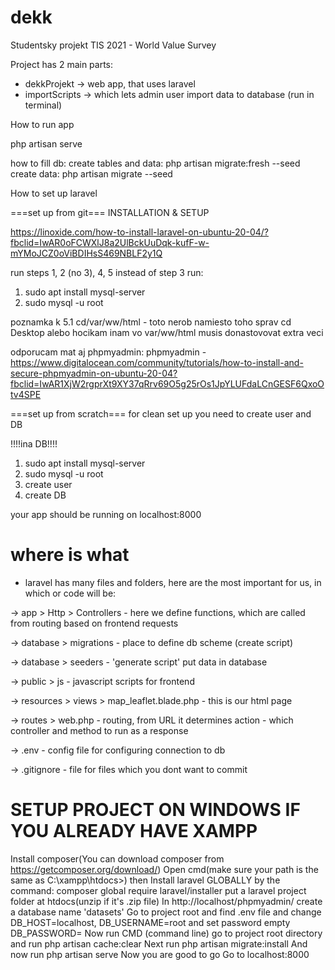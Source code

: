 # dekk
Studentsky projekt TIS 2021 - World  Value Survey

Project has 2 main parts:
- dekkProjekt -> web app, that uses laravel
- importScripts -> which lets admin user import data to database (run in terminal)

How to run app

php artisan serve

how to fill db:
create tables and data: php artisan migrate:fresh --seed
create data: php artisan migrate --seed

How to set up laravel

===set up from git===
INSTALLATION & SETUP

https://linoxide.com/how-to-install-laravel-on-ubuntu-20-04/?fbclid=IwAR0oFCWXlJ8a2UlBckUuDqk-kufF-w-mYMoJCZ0oViBDIHsS469NBLF2y1Q

run steps 1, 2 (no 3), 4, 5
instead of step 3 run: 
1. sudo apt install mysql-server
2. sudo mysql -u root

poznamka k 5.1 cd/var/ww/html - toto nerob
namiesto toho sprav cd Desktop alebo hocikam inam
vo var/ww/html musis donastovovat extra veci 

odporucam mat aj phpmyadmin:
phpmyadmin - https://www.digitalocean.com/community/tutorials/how-to-install-and-secure-phpmyadmin-on-ubuntu-20-04?fbclid=IwAR1XjW2rgprXt9XY37qRrv69O5g25rOs1JpYLUFdaLCnGESF6QxoOtv4SPE


===set up from scratch===
for clean set up you need to create user and DB

!!!!ina DB!!!!
1. sudo apt install mysql-server
2. sudo mysql -u root
3. create user 
4. create DB


your app should be running on localhost:8000

# where is what
- laravel has many files and folders, here are the most important for us, in which or code will be:

-> app > Http > Controllers - here we define functions, which are called from routing based on frontend requests

-> database > migrations - place to define db scheme (create script)

-> database > seeders - 'generate script' put data in database

-> public > js - javascript scripts for frontend

-> resources > views > map_leaflet.blade.php - this is our html page

-> routes > web.php - routing, from URL it determines action - which controller and method to run as a response

-> .env - config file for configuring connection to db

-> .gitignore - file for files which you dont want to commit

# SETUP PROJECT ON WINDOWS IF YOU ALREADY HAVE XAMPP

Install composer(You can download composer from https://getcomposer.org/download/)
Open cmd(make sure your path is the same as C:\xampp\htdocs>) then
Install laravel GLOBALLY by the command: composer global require laravel/installer
put a laravel project folder at htdocs(unzip if it's .zip file)
In http://localhost/phpmyadmin/ create a database name 'datasets'
Go to project root and find .env file and change DB_HOST=localhost, DB_USERNAME=root and set password empty DB_PASSWORD=
Now run CMD (command line) go to project root directory and run php artisan cache:clear
Next run php artisan migrate:install
And now run php artisan serve
Now you are good to go
Go to localhost:8000

